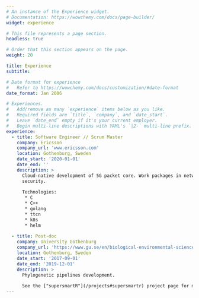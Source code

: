 ```yaml
---
# An instance of the Experience widget.
# Documentation: https://wowchemy.com/docs/page-builder/
widget: experience

# This file represents a page section.
headless: true

# Order that this section appears on the page.
weight: 20

title: Experience
subtitle:

# Date format for experience
#   Refer to https://wowchemy.com/docs/customization/#date-format
date_format: Jan 2006

# Experiences.
#   Add/remove as many `experience` items below as you like.
#   Required fields are `title`, `company`, and `date_start`.
#   Leave `date_end` empty if it's your current employer.
#   Begin multi-line descriptions with YAML's `|2-` multi-line prefix.
experience:
  - title: Software Engineer // Scrum Master
    company: Ericsson
    company_url: 'www.ericsson.com'
    location: Gothenburg, Sweden
    date_start: '2020-01-01'
    date_end: ''
    description: >
      Cloud-native development of 5G packet core. Work packages in networking and
      security.
      
      Technologies:
       * C
       * C++
       * golang
       * ttcn
       * k8s
       * helm
        
  - title: Post-doc
    company: University Gothenburg
    company_url: 'https://www.gu.se/en/biological-environmental-sciences'
    location: Gothenburg, Sweden
    date_start: '2017-09-01'
    date_end: '2019-12-01'
    description: >
      Phylogenetic pipelines development.
      
      See the ["supersmartR"](/projects#supersmartr) project page for more details.
---
```

